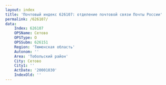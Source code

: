 ```yaml
---
layout: index
title: 'Почтовый индекс 626107: отделение почтовой связи Почты России'
permalink: /626107/
data:
    Index: 626107
    OPSName: Сетово
    OPSType: О
    OPSSubm: 626151
    Region: 'Тюменская область'
    Autonom: ''
    Area: 'Тобольский район'
    City: Сетово
    City1: ''
    ActDate: '20001030'
    IndexOld: ''
---
```

